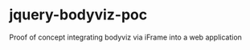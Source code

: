 jquery-bodyviz-poc
==================

Proof of concept integrating bodyviz via iFrame into a web application
